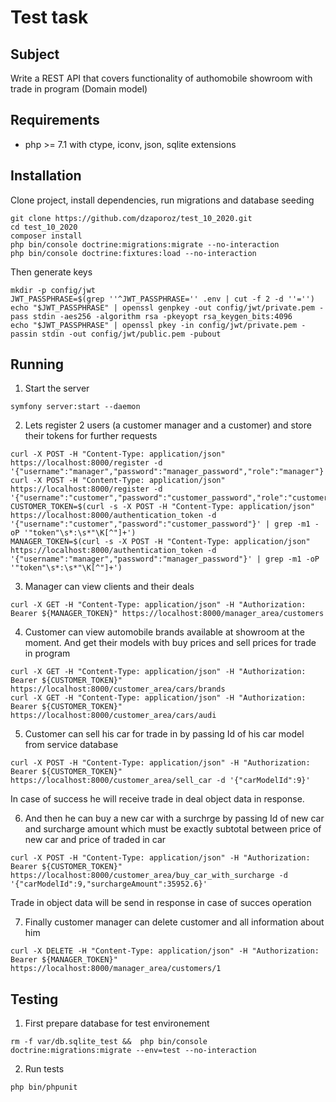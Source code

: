 # Test task

## Subject
Write a REST API that covers functionality of authomobile showroom with trade in program (Domain model)

## Requirements
- php >= 7.1 with ctype, iconv, json, sqlite extensions

## Installation
Clone project, install dependencies, run migrations and database seeding
```
git clone https://github.com/dzaporoz/test_10_2020.git
cd test_10_2020
composer install
php bin/console doctrine:migrations:migrate --no-interaction
php bin/console doctrine:fixtures:load --no-interaction
```
Then generate keys
```
mkdir -p config/jwt
JWT_PASSPHRASE=$(grep ''^JWT_PASSPHRASE='' .env | cut -f 2 -d ''='')
echo "$JWT_PASSPHRASE" | openssl genpkey -out config/jwt/private.pem -pass stdin -aes256 -algorithm rsa -pkeyopt rsa_keygen_bits:4096
echo "$JWT_PASSPHRASE" | openssl pkey -in config/jwt/private.pem -passin stdin -out config/jwt/public.pem -pubout
```

## Running
1. Start the server
```
symfony server:start --daemon
```

2. Lets register 2 users (a customer manager and a customer) and store their tokens for further requests
```
curl -X POST -H "Content-Type: application/json" https://localhost:8000/register -d '{"username":"manager","password":"manager_password","role":"manager"}'
curl -X POST -H "Content-Type: application/json" https://localhost:8000/register -d '{"username":"customer","password":"customer_password","role":"customer"}'
CUSTOMER_TOKEN=$(curl -s -X POST -H "Content-Type: application/json" https://localhost:8000/authentication_token -d '{"username":"customer","password":"customer_password"}' | grep -m1 -oP '"token"\s*:\s*"\K[^"]+')
MANAGER_TOKEN=$(curl -s -X POST -H "Content-Type: application/json" https://localhost:8000/authentication_token -d '{"username":"manager","password":"manager_password"}' | grep -m1 -oP '"token"\s*:\s*"\K[^"]+')
```

3. Manager can view clients and their deals
```
curl -X GET -H "Content-Type: application/json" -H "Authorization: Bearer ${MANAGER_TOKEN}" https://localhost:8000/manager_area/customers
```

4. Customer can view automobile brands available at showroom at the moment. And get their models with buy prices and sell prices for trade in program
```
curl -X GET -H "Content-Type: application/json" -H "Authorization: Bearer ${CUSTOMER_TOKEN}" https://localhost:8000/customer_area/cars/brands
curl -X GET -H "Content-Type: application/json" -H "Authorization: Bearer ${CUSTOMER_TOKEN}" https://localhost:8000/customer_area/cars/audi
```
5. Customer can sell his car for trade in by passing Id of his car model from service database
```
curl -X POST -H "Content-Type: application/json" -H "Authorization: Bearer ${CUSTOMER_TOKEN}" https://localhost:8000/customer_area/sell_car -d '{"carModelId":9}'
```
In case of success he will receive trade in deal object data in response.

6. And then he can buy a new car with a surchrge by passing Id of new car and surcharge amount which must be exactly subtotal between price of new car and price of traded in car
```
curl -X POST -H "Content-Type: application/json" -H "Authorization: Bearer ${CUSTOMER_TOKEN}" https://localhost:8000/customer_area/buy_car_with_surcharge -d '{"carModelId":9,"surchargeAmount":35952.6}'
```
Trade in object data will be send in response in case of succes operation

7. Finally customer manager can delete customer and all information about him
```
curl -X DELETE -H "Content-Type: application/json" -H "Authorization: Bearer ${MANAGER_TOKEN}" https://localhost:8000/manager_area/customers/1

```

## Testing
1. First prepare database for test environement
```
rm -f var/db.sqlite_test &&  php bin/console doctrine:migrations:migrate --env=test --no-interaction
```

2. Run tests
```
php bin/phpunit
```
